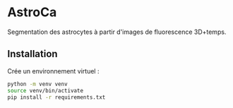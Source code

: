 # AstroCa

Segmentation des astrocytes à partir d'images de fluorescence 3D+temps.

## Installation

Crée un environnement virtuel :

```bash
python -m venv venv
source venv/bin/activate
pip install -r requirements.txt
```

